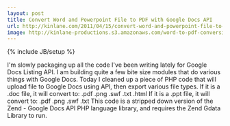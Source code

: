 ```yaml
---
layout: post
title: Convert Word and Powerpoint File to PDF with Google Docs API
url: http://kinlane.com/2011/04/15/convert-word-and-powerpoint-file-to-pdf-with-google-docs-api/
image: http://kinlane-productions.s3.amazonaws.com/word-to-pdf-conversion.gif
---
```

{% include JB/setup %}
<p>
     I'm slowly packaging up all the code I've been writing lately for Google Docs Listing API. I am building quite a few bite size modules that do various things with Google Docs. Today I cleaned up a piece of PHP code that will upload file to Google Docs using API, then export various file types. If it is a .doc file, it will convert to: .pdf .png .swf .txt .html If it is a .ppt file, it will convert to: .pdf .png .swf .txt This code is a stripped down version of the Zend - Google Docs API PHP language library, and requires the Zend Gdata Library to run.
</p>